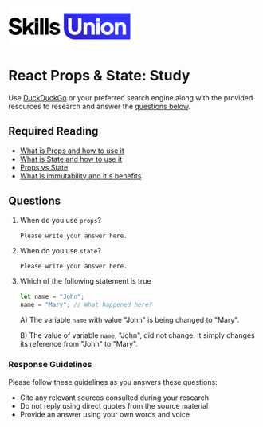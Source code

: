 [<img src="assets/images/su-logo.png" alt="Skills Union Logo" height="80px" />](https://www.skillsunion.com/)

# React Props & State: Study

Use [DuckDuckGo](https://duckduckgo.com/) or your preferred search engine along with the provided resources to research and answer the [questions below](#questions).

## Required Reading

- [What is Props and how to use it](https://reactjs.org/docs/components-and-props.html)
- [What is State and how to use it](https://reactjs.org/docs/state-and-lifecycle.html)
- [Props vs State](https://reactjs.org/docs/faq-state.html)
- [What is immutability and it's benefits](https://youtu.be/4LzcQyZ9JOU)

## Questions

1. When do you use `props`?

   ```
   Please write your answer here.
   ```

2. When do you use `state`?

   ```
   Please write your answer here.
   ```

3. Which of the following statement is true

   ```js
   let name = "John";
   name = "Mary"; // What happened here?
   ```

   A) The variable `name` with value "John" is being changed to "Mary".

   B) The value of variable `name`, "John", did not change. It simply changes its reference from "John" to "Mary".

### Response Guidelines

Please follow these guidelines as you answers these questions:

- Cite any relevant sources consulted during your research
- Do not reply using direct quotes from the source material
- Provide an answer using your own words and voice

